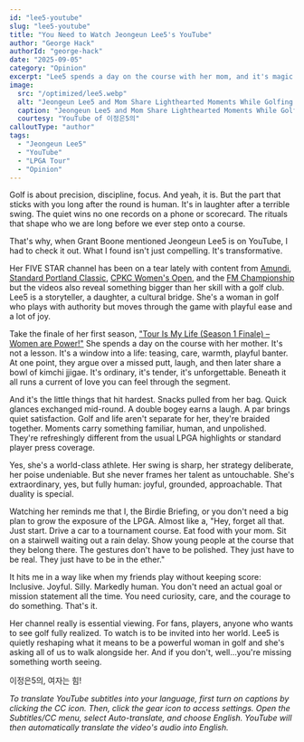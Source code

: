 ```yaml
---
id: "lee5-youtube"
slug: "lee5-youtube"
title: "You Need to Watch Jeongeun Lee5's YouTube"
author: "George Hack"
authorId: "george-hack"
date: "2025-09-05"
category: "Opinion"
excerpt: "Lee5 spends a day on the course with her mom, and it's magic. Not lessons, not drills..."
image:
  src: "/optimized/lee5.webp"
  alt: "Jeongeun Lee5 and Mom Share Lighthearted Moments While Golfing Together."
  caption: "Jeongeun Lee5 and Mom Share Lighthearted Moments While Golfing Together."
  courtesy: "YouTube of 이정은5의"
calloutType: "author"
tags:
  - "Jeongeun Lee5"
  - "YouTube"
  - "LPGA Tour"
  - "Opinion"
---
```


Golf is about precision, discipline, focus. And yeah, it is. But the part that sticks with you long after the round is human. It's in laughter after a terrible swing. The quiet wins no one records on a phone or scorecard. The rituals that shape who we are long before we ever step onto a course.

That's why, when Grant Boone mentioned Jeongeun Lee5 is on YouTube, I had to check it out. What I found isn't just compelling. It's transformative.

Her FIVE STAR channel has been on a tear lately with content from [Amundi](https://www.youtube.com/watch?v=XQt2KDElefA), [Standard Portland Classic](https://www.youtube.com/watch?v=UxAExOCRHWg), [CPKC Women's Open](https://www.youtube.com/watch?v=_TlK5GaBejw), and the [FM Championship](https://www.youtube.com/watch?v=suAXJt4H75k) but the videos also reveal something bigger than her skill with a golf club. Lee5 is a storyteller, a daughter, a cultural bridge. She's a woman in golf who plays with authority but moves through the game with playful ease and a lot of joy.

Take the finale of her first season, ["Tour Is My Life (Season 1 Finale) – Women are Power!"](https://www.youtube.com/watch?v=kdKOM4l1SM8&t=1s) She spends a day on the course with her mother. It's not a lesson. It's a window into a life: teasing, care, warmth, playful banter. At one point, they argue over a missed putt, laugh, and then later share a bowl of kimchi jjigae. It's ordinary, it's tender, it's unforgettable. Beneath it all runs a current of love you can feel through the segment.

And it's the little things that hit hardest. Snacks pulled from her bag. Quick glances exchanged mid-round. A double bogey earns a laugh. A par brings quiet satisfaction. Golf and life aren't separate for her, they're braided together. Moments carry something familiar, human, and unpolished. They're refreshingly different from the usual LPGA highlights or standard player press coverage.

Yes, she's a world-class athlete. Her swing is sharp, her strategy deliberate, her poise undeniable. But she never frames her talent as untouchable. She's extraordinary, yes, but fully human: joyful, grounded, approachable. That duality is special.

Watching her reminds me that I, the Birdie Briefing, or you don't need a big plan to grow the exposure of the LPGA. Almost like a, "Hey, forget all that. Just start. Drive a car to a tournament course. Eat food with your mom. Sit on a stairwell waiting out a rain delay. Show young people at the course that they belong there. The gestures don't have to be polished. They just have to be real. They just have to be in the ether."

It hits me in a way like when my friends play without keeping score: Inclusive. Joyful. Silly. Markedly human. You don't need an actual goal or mission statement all the time. You need curiosity, care, and the courage to do something. That's it.

Her channel really is essential viewing. For fans, players, anyone who wants to see golf fully realized. To watch is to be invited into her world. Lee5 is quietly reshaping what it means to be a powerful woman in golf and she's asking all of us to walk alongside her. And if you don't, well…you're missing something worth seeing.

이정은5의, 여자는 힘!

*To translate YouTube subtitles into your language, first turn on captions by clicking the CC icon. Then, click the gear icon to access settings. Open the Subtitles/CC menu, select Auto-translate, and choose English. YouTube will then automatically translate the video's audio into English.*
